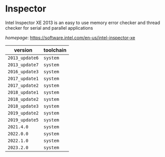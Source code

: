 # Inspector

Intel Inspector XE 2013 is an easy to use memory error checker and thread checker for serial and  parallel applications

*homepage*: <https://software.intel.com/en-us/intel-inspector-xe>

version | toolchain
--------|----------
``2013_update6`` | ``system``
``2013_update7`` | ``system``
``2016_update3`` | ``system``
``2017_update1`` | ``system``
``2017_update2`` | ``system``
``2018_update1`` | ``system``
``2018_update2`` | ``system``
``2018_update3`` | ``system``
``2019_update2`` | ``system``
``2019_update5`` | ``system``
``2021.4.0`` | ``system``
``2022.0.0`` | ``system``
``2022.1.0`` | ``system``
``2023.2.0`` | ``system``
